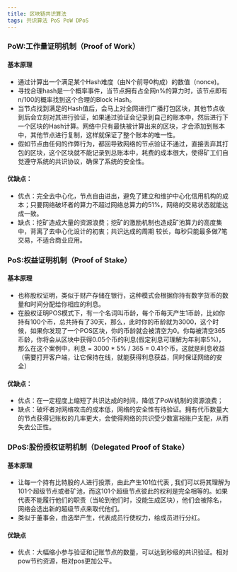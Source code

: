 ```yaml
---
title: 区块链共识算法
tags: 共识算法 PoS PoW DPoS
---
```


### PoW:工作量证明机制（Proof of Work）

#### 基本原理
 - 通过计算出一个满足某个Hash难度（由N个前导0构成）的数值（nonce)。
 - 寻找合理hash是一个概率事件，当节点拥有占全网n%的算力时，该节点即有n/100的概率找到这个合理的Block Hash。
 - 当节点找到满足的Hash值后，会马上对全网进行广播打包区块，其他节点收到后会立刻对其进行验证，如果通过验证会记录到自己的账本中，然后进行下一个区块的Hash计算。网络中只有最快被计算出来的区块，才会添加到账本中，其他节点进行复制，这样就保证了整个账本的唯一性。
 - 假如节点由任何的作弊行为，都回导致网络的节点验证不通过，直接丢弃其打包的区块，这个区块就不能记录到总账本中，耗费的成本很大，使得矿工们自觉遵守系统的共识协议，确保了系统的安全性。
 
 #### 优缺点：
 - 优点：完全去中心化，节点自由进出，避免了建立和维护中心化信用机构的成本；只要网络破坏者的算力不超过网络总算力的51%，网络的交易状态就能达成一致。
 - 缺点：挖矿造成大量的资源浪费；挖矿的激励机制也造成矿池算力的高度集中，背离了去中心化设计的初衷；共识达成的周期
较长，每秒只能最多做7笔交易，不适合商业应用。

 
### PoS:权益证明机制（Proof of Stake）

#### 基本原理
 - 也称股权证明，类似于财产存储在银行，这种模式会根据你持有数字货币的数量和时间分配给你相应的利息。
 - 在股权证明POS模式下，有一个名词叫币龄，每个币每天产生1币龄，比如你持有100个币，总共持有了30天，那么，此时你的币龄就为3000，这个时候，如果你发现了一个POS区块，你的币龄就会被清空为0。你每被清空365币龄，你将会从区块中获得0.05个币的利息(假定利息可理解为年利率5%)，那么在这个案例中，利息 = 3000 * 5% / 365 = 0.41个币，这就是利息收益（需要打开客户端，让它保持在线，就能获得利息获益，同时保证网络的安全）

 #### 优缺点：
 - 优点：在一定程度上缩短了共识达成的时间，降低了PoW机制的资源浪费；
 - 缺点：破坏者对网络攻击的成本低，网络的安全性有待验证。拥有代币数量大的节点获得记账权的几率更大，会使得网络的共识受少数富裕账户支配，从而失去公正性。

 
 ### DPoS:股份授权证明机制（Delegated Proof of Stake）

#### 基本原理
 - 让每一个持有比特股的人进行投票，由此产生101位代表 , 我们可以将其理解为101个超级节点或者矿池，而这101个超级节点彼此的权利是完全相等的。如果代表不能履行他们的职责（当轮到他们时，没能生成区块），他们会被除名，网络会选出新的超级节点来取代他们。
 - 类似于董事会，由选举产生，代表成员行使权力，给成员进行分红。

 #### 优缺点
 - 优点：大幅缩小参与验证和记账节点的数量，可以达到秒级的共识验证。相对pow节约资源，相对pos更加公平。